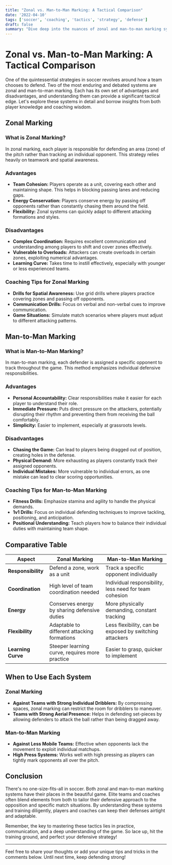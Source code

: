 ```yaml
---
title: "Zonal vs. Man-to-Man Marking: A Tactical Comparison"
date: '2022-04-10'
tags: ['soccer', 'coaching', 'tactics', 'strategy', 'defense']
draft: false
summary: "Dive deep into the nuances of zonal and man-to-man marking systems, exploring their advantages, disadvantages, and when to utilize each for optimal defensive performance."
---
```


# Zonal vs. Man-to-Man Marking: A Tactical Comparison

One of the quintessential strategies in soccer revolves around how a team chooses to defend. Two of the most enduring and debated systems are zonal and man-to-man marking. Each has its own set of advantages and disadvantages, and understanding them can provide a significant tactical edge. Let's explore these systems in detail and borrow insights from both player knowledge and coaching wisdom.

## Zonal Marking

### What is Zonal Marking?

In zonal marking, each player is responsible for defending an area (zone) of the pitch rather than tracking an individual opponent. This strategy relies heavily on teamwork and spatial awareness.

### Advantages

- **Team Cohesion:** Players operate as a unit, covering each other and maintaining shape. This helps in blocking passing lanes and reducing gaps.
- **Energy Conservation:** Players conserve energy by passing off opponents rather than constantly chasing them around the field.
- **Flexibility:** Zonal systems can quickly adapt to different attacking formations and styles.

### Disadvantages

- **Complex Coordination:** Requires excellent communication and understanding among players to shift and cover zones effectively.
- **Vulnerable to Overloads:** Attackers can create overloads in certain zones, exploiting numerical advantages.
- **Learning Curve:** Takes time to instill effectively, especially with younger or less experienced teams.

### Coaching Tips for Zonal Marking

- **Drills for Spatial Awareness:** Use grid drills where players practice covering zones and passing off opponents.
- **Communication Drills:** Focus on verbal and non-verbal cues to improve communication.
- **Game Situations:** Simulate match scenarios where players must adjust to different attacking patterns.

## Man-to-Man Marking

### What is Man-to-Man Marking?

In man-to-man marking, each defender is assigned a specific opponent to track throughout the game. This method emphasizes individual defensive responsibilities.

### Advantages

- **Personal Accountability:** Clear responsibilities make it easier for each player to understand their role.
- **Immediate Pressure:** Puts direct pressure on the attackers, potentially disrupting their rhythm and preventing them from receiving the ball comfortably.
- **Simplicity:** Easier to implement, especially at grassroots levels.

### Disadvantages

- **Chasing the Game:** Can lead to players being dragged out of position, creating holes in the defense.
- **Physical Demand:** More exhausting as players constantly track their assigned opponents.
- **Individual Mistakes:** More vulnerable to individual errors, as one mistake can lead to clear scoring opportunities.

### Coaching Tips for Man-to-Man Marking

- **Fitness Drills:** Emphasize stamina and agility to handle the physical demands.
- **1v1 Drills:** Focus on individual defending techniques to improve tackling, positioning, and anticipation.
- **Positional Understanding:** Teach players how to balance their individual duties with maintaining team shape.

## Comparative Table

| Aspect                  | Zonal Marking                          | Man-to-Man Marking                     |
|-------------------------|----------------------------------------|----------------------------------------|
| **Responsibility**      | Defend a zone, work as a unit          | Track a specific opponent individually |
| **Coordination**        | High level of team coordination needed | Individual responsibility, less need for team cohesion |
| **Energy**              | Conserves energy by sharing defensive duties | More physically demanding, constant tracking |
| **Flexibility**         | Adaptable to different attacking formations | Less flexibility, can be exposed by switching attackers |
| **Learning Curve**      | Steeper learning curve, requires more practice | Easier to grasp, quicker to implement  |

## When to Use Each System

### Zonal Marking

- **Against Teams with Strong Individual Dribblers:** By compressing spaces, zonal marking can restrict the room for dribblers to maneuver.
- **Teams with Strong Aerial Presence:** Helps in defending set-pieces by allowing defenders to attack the ball rather than being dragged away.

### Man-to-Man Marking

- **Against Less Mobile Teams:** Effective when opponents lack the movement to exploit individual matchups.
- **High Press Systems:** Works well with high pressing as players can tightly mark opponents all over the pitch.

## Conclusion

There's no one-size-fits-all in soccer. Both zonal and man-to-man marking systems have their places in the beautiful game. Elite teams and coaches often blend elements from both to tailor their defensive approach to the opposition and specific match situations. By understanding these systems and training diligently, players and coaches can keep their defenses airtight and adaptable.

Remember, the key to mastering these tactics lies in practice, communication, and a deep understanding of the game. So lace up, hit the training ground, and perfect your defensive strategy!

---

Feel free to share your thoughts or add your unique tips and tricks in the comments below. Until next time, keep defending strong!
```